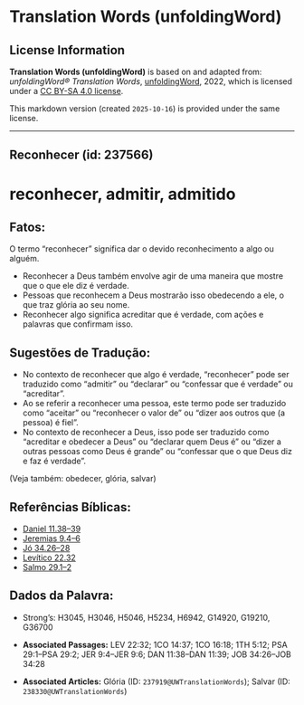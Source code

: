 # Translation Words (unfoldingWord)

## License Information

**Translation Words (unfoldingWord)** is based on and adapted from: _unfoldingWord® Translation Words_, [unfoldingWord](https://unfoldingword.org/utw), 2022, which is licensed under a [CC BY-SA 4.0 license](https://creativecommons.org/licenses/by-sa/4.0/legalcode.en).

This markdown version (created `2025-10-16`) is provided under the same license.



--------------------------------

## Reconhecer (id: 237566)

reconhecer, admitir, admitido
=============================

Fatos:
------

O termo “reconhecer” significa dar o devido reconhecimento a algo ou alguém.

* Reconhecer a Deus também envolve agir de uma maneira que mostre que o que ele diz é verdade.
* Pessoas que reconhecem a Deus mostrarão isso obedecendo a ele, o que traz glória ao seu nome.
* Reconhecer algo significa acreditar que é verdade, com ações e palavras que confirmam isso.

Sugestões de Tradução:
----------------------

* No contexto de reconhecer que algo é verdade, “reconhecer” pode ser traduzido como “admitir” ou “declarar” ou “confessar que é verdade” ou “acreditar”.
* Ao se referir a reconhecer uma pessoa, este termo pode ser traduzido como “aceitar” ou “reconhecer o valor de” ou “dizer aos outros que (a pessoa) é fiel”.
* No contexto de reconhecer a Deus, isso pode ser traduzido como “acreditar e obedecer a Deus” ou “declarar quem Deus é” ou “dizer a outras pessoas como Deus é grande” ou “confessar que o que Deus diz e faz é verdade”.

(Veja também: obedecer, glória, salvar)

Referências Bíblicas:
---------------------

* [Daniel 11\.38–39](https://ref.ly/Dan11:38-Dan11:39)
* [Jeremias 9\.4–6](https://ref.ly/Jer9:4-Jer9:6)
* [Jó 34\.26–28](https://ref.ly/Job34:26-Job34:28)
* [Levítico 22\.32](https://ref.ly/Lev22:32)
* [Salmo 29\.1–2](https://ref.ly/Ps29:1-Ps29:2)

Dados da Palavra:
-----------------

* Strong’s: H3045, H3046, H5046, H5234, H6942, G14920, G19210, G36700

* **Associated Passages:** LEV 22:32; 1CO 14:37; 1CO 16:18; 1TH 5:12; PSA 29:1–PSA 29:2; JER 9:4–JER 9:6; DAN 11:38–DAN 11:39; JOB 34:26–JOB 34:28
* **Associated Articles:** Glória (ID: `237919@UWTranslationWords`); Salvar (ID: `238330@UWTranslationWords`)

